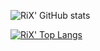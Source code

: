![RiX' GitHub stats](https://github-readme-stats.vercel.app/api?username=rix1337&count_private=true&show_icons=false&show_icons=true&title_color=fff&icon_color=79ff97&text_color=fff&bg_color=30,e96443,904e95)

[![RiX' Top Langs](https://github-readme-stats.vercel.app/api/top-langs/?username=rix1337&langs_count=4&layout=compact&show_icons=true&title_color=fff&icon_color=79ff97&text_color=fff&bg_color=30,e96443,904e95)](https://github.com/anuraghazra/github-readme-stats)
